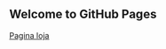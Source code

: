 ## Welcome to GitHub Pages

<a href="https://gabrielolisil.github.io/Pagina-Loja-Informatica-HTML/"> Pagina loja </a>
